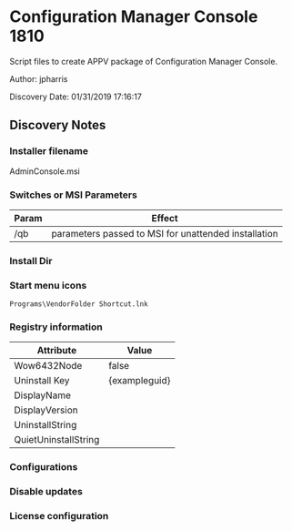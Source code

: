 # Configuration Manager Console 1810
Script files to create APPV package of Configuration Manager Console.

Author: jpharris

Discovery Date: 01/31/2019 17:16:17

## Discovery Notes

### Installer filename

AdminConsole.msi

### Switches or MSI Parameters

| Param | Effect                                               |
|-------|------------------------------------------------------|
| /qb   | parameters passed to MSI for unattended installation |

### Install Dir

### Start menu icons

`
Programs\VendorFolder
         Shortcut.lnk
`

### Registry information

| Attribute            | Value         |
|----------------------|---------------|
| Wow6432Node          | false         |
| Uninstall Key        | {exampleguid} |
| DisplayName          |               |
| DisplayVersion       |               |
| UninstallString      |               |
| QuietUninstallString |               |

### Configurations

### Disable updates

### License configuration

